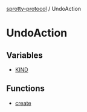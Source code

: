 
[sprotty-protocol](../globals) / UndoAction

# UndoAction

## Variables

- [KIND](../UndoAction.Variable.KIND)

## Functions

- [create](../UndoAction.Function.create)
